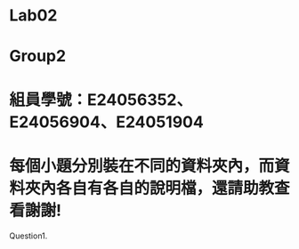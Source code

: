 Lab02
===============================
# Group2
組員學號：E24056352、E24056904、E24051904
===============================
# 每個小題分別裝在不同的資料夾內，而資料夾內各自有各自的說明檔，還請助教查看謝謝!
Question1.
